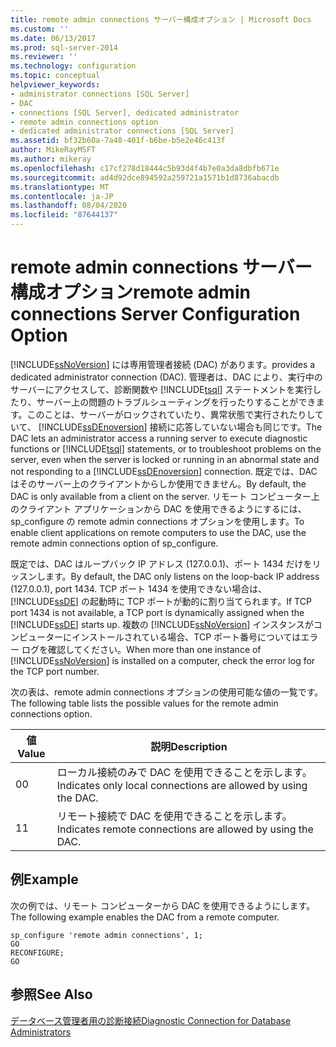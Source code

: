 ```yaml
---
title: remote admin connections サーバー構成オプション | Microsoft Docs
ms.custom: ''
ms.date: 06/13/2017
ms.prod: sql-server-2014
ms.reviewer: ''
ms.technology: configuration
ms.topic: conceptual
helpviewer_keywords:
- administrator connections [SQL Server]
- DAC
- connections [SQL Server], dedicated administrator
- remote admin connections option
- dedicated administrator connections [SQL Server]
ms.assetid: bf32b60a-7a48-401f-b6be-b5e2e46c413f
author: MikeRayMSFT
ms.author: mikeray
ms.openlocfilehash: c17cf278d18444c5b93d4f4b7e0a3da8dbfb671e
ms.sourcegitcommit: ad4d92dce894592a259721a1571b1d8736abacdb
ms.translationtype: MT
ms.contentlocale: ja-JP
ms.lasthandoff: 08/04/2020
ms.locfileid: "87644137"
---
```

# <a name="remote-admin-connections-server-configuration-option"></a><span data-ttu-id="96727-102">remote admin connections サーバー構成オプション</span><span class="sxs-lookup"><span data-stu-id="96727-102">remote admin connections Server Configuration Option</span></span>
  [!INCLUDE[ssNoVersion](../../includes/ssnoversion-md.md)] <span data-ttu-id="96727-103">には専用管理者接続 (DAC) があります。</span><span class="sxs-lookup"><span data-stu-id="96727-103">provides a dedicated administrator connection (DAC).</span></span> <span data-ttu-id="96727-104">管理者は、DAC により、実行中のサーバーにアクセスして、診断関数や [!INCLUDE[tsql](../../includes/tsql-md.md)] ステートメントを実行したり、サーバー上の問題のトラブルシューティングを行ったりすることができます。このことは、サーバーがロックされていたり、異常状態で実行されたりしていて、 [!INCLUDE[ssDEnoversion](../../includes/ssdenoversion-md.md)] 接続に応答していない場合も同じです。</span><span class="sxs-lookup"><span data-stu-id="96727-104">The DAC lets an administrator access a running server to execute diagnostic functions or [!INCLUDE[tsql](../../includes/tsql-md.md)] statements, or to troubleshoot problems on the server, even when the server is locked or running in an abnormal state and not responding to a [!INCLUDE[ssDEnoversion](../../includes/ssdenoversion-md.md)] connection.</span></span> <span data-ttu-id="96727-105">既定では、DAC はそのサーバー上のクライアントからしか使用できません。</span><span class="sxs-lookup"><span data-stu-id="96727-105">By default, the DAC is only available from a client on the server.</span></span> <span data-ttu-id="96727-106">リモート コンピューター上のクライアント アプリケーションから DAC を使用できるようにするには、sp_configure の remote admin connections オプションを使用します。</span><span class="sxs-lookup"><span data-stu-id="96727-106">To enable client applications on remote computers to use the DAC, use the remote admin connections option of sp_configure.</span></span>  
  
 <span data-ttu-id="96727-107">既定では、DAC はループバック IP アドレス (127.0.0.1)、ポート 1434 だけをリッスンします。</span><span class="sxs-lookup"><span data-stu-id="96727-107">By default, the DAC only listens on the loop-back IP address (127.0.0.1), port 1434.</span></span> <span data-ttu-id="96727-108">TCP ポート 1434 を使用できない場合は、 [!INCLUDE[ssDE](../../includes/ssde-md.md)] の起動時に TCP ポートが動的に割り当てられます。</span><span class="sxs-lookup"><span data-stu-id="96727-108">If TCP port 1434 is not available, a TCP port is dynamically assigned when the [!INCLUDE[ssDE](../../includes/ssde-md.md)] starts up.</span></span> <span data-ttu-id="96727-109">複数の [!INCLUDE[ssNoVersion](../../includes/ssnoversion-md.md)] インスタンスがコンピューターにインストールされている場合、TCP ポート番号についてはエラー ログを確認してください。</span><span class="sxs-lookup"><span data-stu-id="96727-109">When more than one instance of [!INCLUDE[ssNoVersion](../../includes/ssnoversion-md.md)] is installed on a computer, check the error log for the TCP port number.</span></span>  
  
 <span data-ttu-id="96727-110">次の表は、remote admin connections オプションの使用可能な値の一覧です。</span><span class="sxs-lookup"><span data-stu-id="96727-110">The following table lists the possible values for the remote admin connections option.</span></span>  
  
|<span data-ttu-id="96727-111">値</span><span class="sxs-lookup"><span data-stu-id="96727-111">Value</span></span>|<span data-ttu-id="96727-112">説明</span><span class="sxs-lookup"><span data-stu-id="96727-112">Description</span></span>|  
|-----------|-----------------|  
|<span data-ttu-id="96727-113">0</span><span class="sxs-lookup"><span data-stu-id="96727-113">0</span></span>|<span data-ttu-id="96727-114">ローカル接続のみで DAC を使用できることを示します。</span><span class="sxs-lookup"><span data-stu-id="96727-114">Indicates only local connections are allowed by using the DAC.</span></span>|  
|<span data-ttu-id="96727-115">1</span><span class="sxs-lookup"><span data-stu-id="96727-115">1</span></span>|<span data-ttu-id="96727-116">リモート接続で DAC を使用できることを示します。</span><span class="sxs-lookup"><span data-stu-id="96727-116">Indicates remote connections are allowed by using the DAC.</span></span>|  
  
## <a name="example"></a><span data-ttu-id="96727-117">例</span><span class="sxs-lookup"><span data-stu-id="96727-117">Example</span></span>  
 <span data-ttu-id="96727-118">次の例では、リモート コンピューターから DAC を使用できるようにします。</span><span class="sxs-lookup"><span data-stu-id="96727-118">The following example enables the DAC from a remote computer.</span></span>  
  
```  
sp_configure 'remote admin connections', 1;  
GO  
RECONFIGURE;  
GO  
```  
  
## <a name="see-also"></a><span data-ttu-id="96727-119">参照</span><span class="sxs-lookup"><span data-stu-id="96727-119">See Also</span></span>  
 [<span data-ttu-id="96727-120">データベース管理者用の診断接続</span><span class="sxs-lookup"><span data-stu-id="96727-120">Diagnostic Connection for Database Administrators</span></span>](diagnostic-connection-for-database-administrators.md)  
  
  

